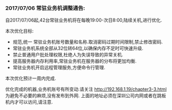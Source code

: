 ### 2017/07/06 常驻业务机调整通告:
自2017/07/06起,42台常驻业务机将在每晚19:00-次日8:00,陆续关机,进行优化.

本次优化目标:
+ 规范,统一 常驻业务机账号数量和名称.取消密码过期时间限制,禁止修改密码.
+ 常驻业务机系统全部从32位转64位,以确保内存不足时可快速升级.
+ 禁止普通用户批处理权限,杜绝人为失误导致的异常关机.
+ 提高服务器内存利用率,常驻业务机在服务器的分布将更加均衡.
+ 常驻业务机开启远程管理服务,方便命令行管理.

本次优化预计一周内完成.

优化完成的机器,业务机账号有所变动.请关注 http://192.168.1.19/chapter3-3.html
为避免不必要的麻烦,没有发布到外网.
上面的地址必须在深圳公司内网或者在跳板机内才可以访问,请注意.
